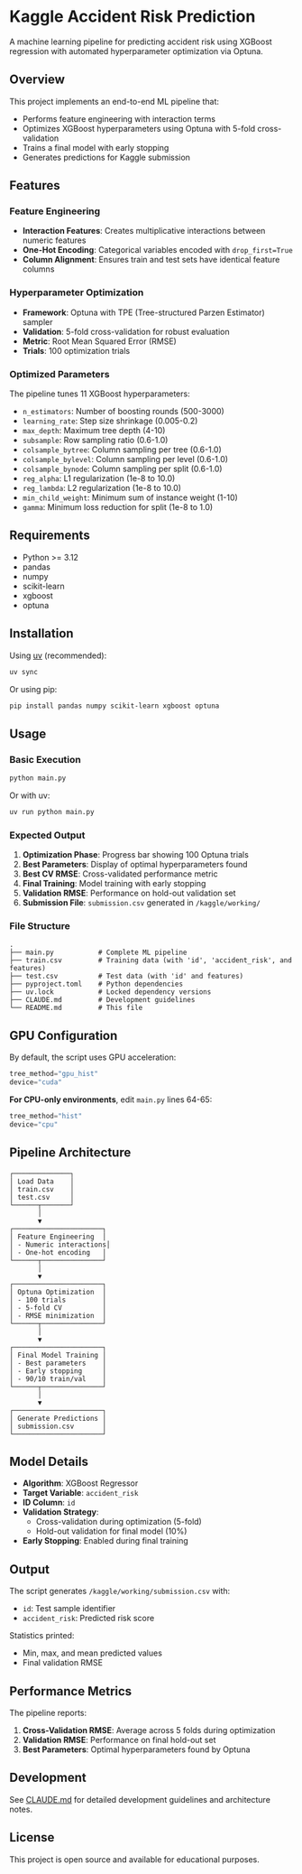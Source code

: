 # Kaggle Accident Risk Prediction

A machine learning pipeline for predicting accident risk using XGBoost regression with automated hyperparameter optimization via Optuna.

## Overview

This project implements an end-to-end ML pipeline that:
- Performs feature engineering with interaction terms
- Optimizes XGBoost hyperparameters using Optuna with 5-fold cross-validation
- Trains a final model with early stopping
- Generates predictions for Kaggle submission

## Features

### Feature Engineering
- **Interaction Features**: Creates multiplicative interactions between numeric features
- **One-Hot Encoding**: Categorical variables encoded with `drop_first=True`
- **Column Alignment**: Ensures train and test sets have identical feature columns

### Hyperparameter Optimization
- **Framework**: Optuna with TPE (Tree-structured Parzen Estimator) sampler
- **Validation**: 5-fold cross-validation for robust evaluation
- **Metric**: Root Mean Squared Error (RMSE)
- **Trials**: 100 optimization trials

### Optimized Parameters
The pipeline tunes 11 XGBoost hyperparameters:
- `n_estimators`: Number of boosting rounds (500-3000)
- `learning_rate`: Step size shrinkage (0.005-0.2)
- `max_depth`: Maximum tree depth (4-10)
- `subsample`: Row sampling ratio (0.6-1.0)
- `colsample_bytree`: Column sampling per tree (0.6-1.0)
- `colsample_bylevel`: Column sampling per level (0.6-1.0)
- `colsample_bynode`: Column sampling per split (0.6-1.0)
- `reg_alpha`: L1 regularization (1e-8 to 10.0)
- `reg_lambda`: L2 regularization (1e-8 to 10.0)
- `min_child_weight`: Minimum sum of instance weight (1-10)
- `gamma`: Minimum loss reduction for split (1e-8 to 1.0)

## Requirements

- Python >= 3.12
- pandas
- numpy
- scikit-learn
- xgboost
- optuna

## Installation

Using [uv](https://github.com/astral-sh/uv) (recommended):

```bash
uv sync
```

Or using pip:

```bash
pip install pandas numpy scikit-learn xgboost optuna
```

## Usage

### Basic Execution

```bash
python main.py
```

Or with uv:

```bash
uv run python main.py
```

### Expected Output

1. **Optimization Phase**: Progress bar showing 100 Optuna trials
2. **Best Parameters**: Display of optimal hyperparameters found
3. **Best CV RMSE**: Cross-validated performance metric
4. **Final Training**: Model training with early stopping
5. **Validation RMSE**: Performance on hold-out validation set
6. **Submission File**: `submission.csv` generated in `/kaggle/working/`

### File Structure

```
.
├── main.py           # Complete ML pipeline
├── train.csv         # Training data (with 'id', 'accident_risk', and features)
├── test.csv          # Test data (with 'id' and features)
├── pyproject.toml    # Python dependencies
├── uv.lock           # Locked dependency versions
├── CLAUDE.md         # Development guidelines
└── README.md         # This file
```

## GPU Configuration

By default, the script uses GPU acceleration:
```python
tree_method="gpu_hist"
device="cuda"
```

**For CPU-only environments**, edit `main.py` lines 64-65:
```python
tree_method="hist"
device="cpu"
```

## Pipeline Architecture

```
┌──────────────┐
│ Load Data    │
│ train.csv    │
│ test.csv     │
└──────┬───────┘
       │
       ▼
┌──────────────────────┐
│ Feature Engineering  │
│ - Numeric interactions│
│ - One-hot encoding   │
└──────┬───────────────┘
       │
       ▼
┌──────────────────────┐
│ Optuna Optimization  │
│ - 100 trials         │
│ - 5-fold CV          │
│ - RMSE minimization  │
└──────┬───────────────┘
       │
       ▼
┌──────────────────────┐
│ Final Model Training │
│ - Best parameters    │
│ - Early stopping     │
│ - 90/10 train/val    │
└──────┬───────────────┘
       │
       ▼
┌──────────────────────┐
│ Generate Predictions │
│ submission.csv       │
└──────────────────────┘
```

## Model Details

- **Algorithm**: XGBoost Regressor
- **Target Variable**: `accident_risk`
- **ID Column**: `id`
- **Validation Strategy**:
  - Cross-validation during optimization (5-fold)
  - Hold-out validation for final model (10%)
- **Early Stopping**: Enabled during final training

## Output

The script generates `/kaggle/working/submission.csv` with:
- `id`: Test sample identifier
- `accident_risk`: Predicted risk score

Statistics printed:
- Min, max, and mean predicted values
- Final validation RMSE

## Performance Metrics

The pipeline reports:
1. **Cross-Validation RMSE**: Average across 5 folds during optimization
2. **Validation RMSE**: Performance on final hold-out set
3. **Best Parameters**: Optimal hyperparameters found by Optuna

## Development

See [CLAUDE.md](CLAUDE.md) for detailed development guidelines and architecture notes.

## License

This project is open source and available for educational purposes.
